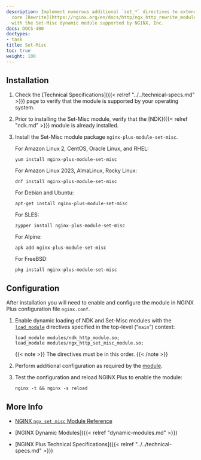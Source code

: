 ```yaml
---
description: Implement numerous additional `set_*` directives to extend the NGINX
  core [Rewrite](https://nginx.org/en/docs/http/ngx_http_rewrite_module.html) module,
  with the Set-Misc dynamic module supported by NGINX, Inc.
docs: DOCS-400
doctypes:
- task
title: Set-Misc
toc: true
weight: 100
---
```



<span id="install"></span>
## Installation

1. Check the [Technical Specifications]({{< relref "../../technical-specs.md" >}}) page to verify that the module is supported by your operating system.

2. Prior to installing the Set-Misc module, verify that the [NDK]({{< relref "ndk.md" >}}) module is already installed.

3. Install the Set-Misc module package `nginx-plus-module-set-misc`.

   For Amazon Linux 2, CentOS, Oracle Linux, and RHEL:
      
   ```shell
   yum install nginx-plus-module-set-misc
   ```

   For Amazon Linux 2023, AlmaLinux, Rocky Linux:

   ```shell
   dnf install nginx-plus-module-set-misc
   ```

   For Debian and Ubuntu:
   
   ```shell
   apt-get install nginx-plus-module-set-misc
   ```

   For SLES:
   
   ```shell
   zypper install nginx-plus-module-set-misc
   ```

   For Alpine:

   ```shell
   apk add nginx-plus-module-set-misc
   ```

   For FreeBSD:

   ```shell
   pkg install nginx-plus-module-set-misc
   ```


<span id="configure"></span>

## Configuration

After installation you will need to enable and configure the module in NGINX Plus configuration file `nginx.conf`.

1. Enable dynamic loading of NDK and Set-Misc modules with the [`load_module`](https://nginx.org/en/docs/ngx_core_module.html#load_module) directives specified in the top-level (“`main`”) context:

   ```nginx
   load_module modules/ndk_http_module.so;
   load_module modules/ngx_http_set_misc_module.so;
   ```
   
   {{< note >}} The directives must be in this order. {{< /note >}}

2. Perform additional configuration as required by the [module](https://github.com/openresty/set-misc-nginx-module).

3. Test the configuration and reload NGINX Plus to enable the module:

   ```shell
   nginx -t && nginx -s reload
   ```


<span id="info"></span>
## More Info

* [NGINX `ngx_set_misc` Module Reference](https://github.com/openresty/set-misc-nginx-module)

* [NGINX Dynamic Modules]({{< relref "dynamic-modules.md" >}})

* [NGINX Plus Technical Specifications]({{< relref "../../technical-specs.md" >}})
